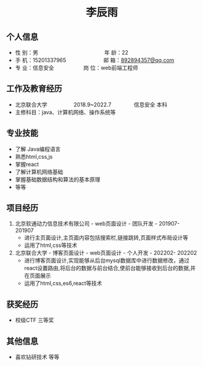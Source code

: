  <center>
     <h1>李辰雨</h1>
 </center>

## 个人信息 

* 性 别：男&emsp;&emsp;&emsp;&emsp;&emsp;&emsp;&emsp;&emsp;&emsp;&emsp;&emsp;&emsp;&ensp;年 龄：22 
* 手 机：15201337965 &emsp;&emsp;&emsp;&emsp;&emsp;&emsp;&ensp;  邮 箱：892894357@qq.com    
* 专 业：信息安全 &emsp;&emsp;&emsp;&emsp;&emsp; 岗 位：web前端工程师

## 工作及教育经历
           
* 北京联合大学&emsp;&emsp;&emsp;&emsp;&emsp;2018.9~2022.7&emsp;&emsp;&emsp;&emsp; 信息安全 本科  
* 主修科目：java、计算机网络、操作系统等

## 专业技能

* 了解 Java编程语言
* 熟悉html,css,js
* 掌握react
* 了解计算机网络基础
* 掌握基础数据结构和算法的基本原理
* 等等

## 项目经历

1. 北京软通动力信息技术有限公司 - web页面设计 - 团队开发 - 201907- 201907 
    * 进行主页面设计,主页面内容包括搜索栏,链接跳转,页面样式布局设计等 
    * 运用了html,css等技术
2. 北京联合大学 - 博客页面设计  - web页面设计 - 个人开发  - 202202- 202202 
    * 进行博客页面设计,实现能够从后台mysql数据库中进行数据修改，通过react设置路由,将后台的数据与前台结合,使前台能够接收到后台的数据,并在页面展示 
    * 运用了html,css,es6,react等技术

## 获奖经历
* 校级CTF  三等奖

## 其他信息 
* 喜欢钻研技术 等等




